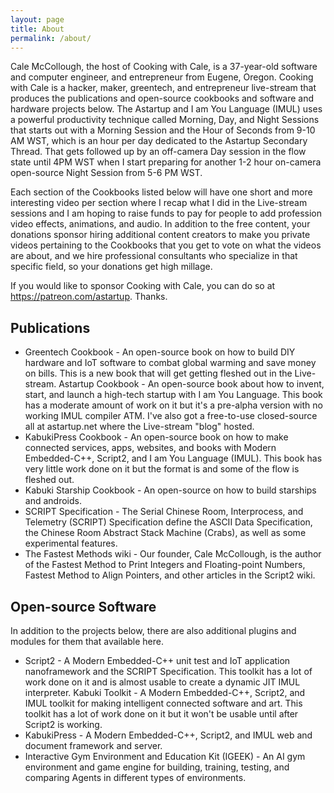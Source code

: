 ```yaml
---
layout: page
title: About
permalink: /about/
---
```


Cale McCollough, the host of Cooking with Cale, is a 37-year-old software and computer engineer, and entrepreneur from Eugene, Oregon. Cooking with Cale is a hacker, maker, greentech, and entrepreneur live-stream that produces the publications and open-source cookbooks and software and hardware projects below. The Astartup and I am You Language (IMUL) uses a powerful productivity technique called Morning, Day, and Night Sessions that starts out with a Morning Session and the Hour of Seconds from 9-10 AM WST, which is an hour per day dedicated to the Astartup Secondary Thread. That gets followed up by an off-camera Day session in the flow state until 4PM WST when I start preparing for another 1-2 hour on-camera open-source Night Session from 5-6 PM WST.

Each section of the Cookbooks listed below will have one short and more interesting video per section where I recap what I did in the Live-stream sessions and I am hoping to raise funds to pay for people to add profession video effects, animations, and audio. In addition to the free content, your donations sponsor hiring additional content creators to make you private videos pertaining to the Cookbooks that you get to vote on what the videos are about, and we hire professional consultants who specialize in that specific field, so your donations get high millage.

If you would like to sponsor Cooking with Cale, you can do so at <https://patreon.com/astartup>. Thanks.

## Publications

* Greentech Cookbook - An open-source book on how to build DIY hardware and IoT software to combat global warming and save money on bills. This is a new book that will get getting fleshed out in the Live-stream.
Astartup Cookbook - An open-source book about how to invent, start, and launch a high-tech startup with I am You Language. This book has a moderate amount of work on it but it's a pre-alpha version with no working IMUL compiler ATM. I've also got a free-to-use closed-source all at astartup.net where the Live-stream "blog" hosted.
* KabukiPress Cookbook - An open-source book on how to make connected services, apps, websites, and books with Modern Embedded-C++, Script2, and I am You Language (IMUL). This book has very little work done on it but the format is and some of the flow is fleshed out.
* Kabuki Starship Cookbook - An open-source on how to build starships and androids.
* SCRIPT Specification - The Serial Chinese Room, Interprocess, and Telemetry (SCRIPT) Specification define the ASCII Data Specification, the Chinese Room Abstract Stack Machine (Crabs), as well as some experimental features.
* The Fastest Methods wiki - Our founder, Cale McCollough, is the author of the Fastest Method to Print Integers and Floating-point Numbers, Fastest Method to Align Pointers, and other articles in the Script2 wiki.

## Open-source Software

In addition to the projects below, there are also additional plugins and modules for them that available here.

* Script2 - A Modern Embedded-C++ unit test and IoT application nanoframework and the SCRIPT Specification. This toolkit has a lot of work done on it and is almost usable to create a dynamic JIT IMUL interpreter.
 Kabuki Toolkit - A Modern Embedded-C++, Script2, and IMUL toolkit for making intelligent connected software and art. This toolkit has a lot of work done on it but it won't be usable until after Script2 is working.
* KabukiPress - A Modern Embedded-C++, Script2, and IMUL web and document framework and server.
* Interactive Gym Environment and Education Kit (IGEEK) - An AI gym environment and game engine for building, training, testing, and comparing Agents in different types of environments.